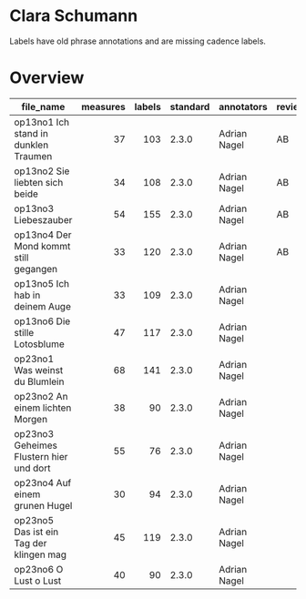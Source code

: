 # Clara Schumann

Labels have old phrase annotations and are missing cadence labels.

# Overview
|               file_name               |measures|labels|standard| annotators |reviewers|
|---------------------------------------|-------:|-----:|--------|------------|---------|
|op13no1 Ich stand in dunklen Traumen   |      37|   103|2.3.0   |Adrian Nagel|AB       |
|op13no2 Sie liebten sich beide         |      34|   108|2.3.0   |Adrian Nagel|AB       |
|op13no3 Liebeszauber                   |      54|   155|2.3.0   |Adrian Nagel|AB       |
|op13no4 Der Mond kommt still gegangen  |      33|   120|2.3.0   |Adrian Nagel|AB       |
|op13no5 Ich hab in deinem Auge         |      33|   109|2.3.0   |Adrian Nagel|         |
|op13no6 Die stille Lotosblume          |      47|   117|2.3.0   |Adrian Nagel|         |
|op23no1 Was weinst du Blumlein         |      68|   141|2.3.0   |Adrian Nagel|         |
|op23no2 An einem lichten Morgen        |      38|    90|2.3.0   |Adrian Nagel|         |
|op23no3 Geheimes Flustern hier und dort|      55|    76|2.3.0   |Adrian Nagel|         |
|op23no4 Auf einem grunen Hugel         |      30|    94|2.3.0   |Adrian Nagel|         |
|op23no5 Das ist ein Tag der klingen mag|      45|   119|2.3.0   |Adrian Nagel|         |
|op23no6 O Lust o Lust                  |      40|    90|2.3.0   |Adrian Nagel|         |
